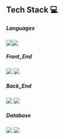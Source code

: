 ## Tech Stack 💻
##### Languages
<img src="https://img.shields.io/badge/Javascript-ffb13b?style=flat-square&logo=javascript&logoColor=white"/><img src="https://img.shields.io/badge/TypeScript-3178C6?style=flat-square&logo=typescript&logoColor=white"/>
##### Front_End
<img src="https://img.shields.io/badge/React-61DAFB?style=flat-square&logo=react&logoColor=white"/> <img src="https://img.shields.io/badge/Redux-764ABC?style=flat-square&logo=redux&logoColor=white"/>
##### Back_End
<img src="https://img.shields.io/badge/Node-339933?style=flat-square&logo=node.js&logoColor=white"/>  <img src="https://img.shields.io/badge/Express-000000?style=flat-square&logo=express&logoColor=white"/>
##### Database
<img src="https://img.shields.io/badge/Mysql-E6B91E?style=flat-square&logo=MySql&logoColor=white"/> <img src="https://img.shields.io/badge/MongoDB-47A248?style=flat-square&logo=MongoDB&logoColor=white"/>
<!--
<p align="center">
    <img src="https://img.shields.io/badge/Android-3DDC84?style=flat-square&logo=android&logoColor=white"/>
    <img src="https://img.shields.io/badge/Django-092E20?style=flat-square&logo=Django&logoColor=white"/>
    <img src="https://img.shields.io/badge/JSP-007396?style=flat-square&logo=java&logoColor=white"/>
</p>
<p align="center">
    <img src="https://img.shields.io/badge/OracleDB-F80000?style=flat-square&logo=oracle&logoColor=white"/>
</p>
<p align="center">    
    <img src="https://img.shields.io/badge/aws-333664?style=flat-square&logo=amazon-aws&logoColor=white"/>
</p>

<!--
**haviolin21/haviolin21** is a ✨ _special_ ✨ repository because its `README.md` (this file) appears on your GitHub profile.

Here are some ideas to get you started:

- 🔭 I’m currently working on ...
- 🌱 I’m currently learning ...
- 👯 I’m looking to collaborate on ...
- 🤔 I’m looking for help with ...
- 💬 Ask me about ...
- 📫 How to reach me: ...
- 😄 Pronouns: ...
- ⚡ Fun fact: ...
-->
